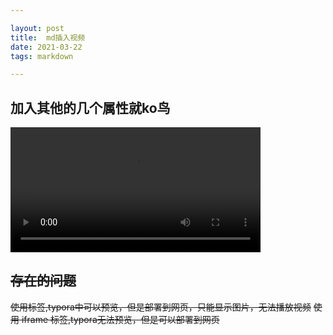 ```yaml
---

layout: post 
title:  md插入视频
date: 2021-03-22 
tags: markdown

---
```

## 加入其他的几个属性就ko鸟





<video src="../blogimg/2021-03/d.mp4"  width = 400 autoplay="autoplay" controls="controls" preload="auto" >  </video>







## ~~存在的问题~~
~~使用标签,typora中可以预览，但是部署到网页，只能显示图片，无法播放视频~~
~~使用 iframe 标签,typora无法预览，但是可以部署到网页~~